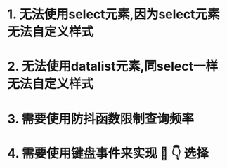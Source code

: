 # 1. 无法使用select元素,因为select元素无法自定义样式

# 2. 无法使用datalist元素,同select一样无法自定义样式

# 3. 需要使用防抖函数限制查询频率

# 4. 需要使用键盘事件来实现 🖕 👇 选择
